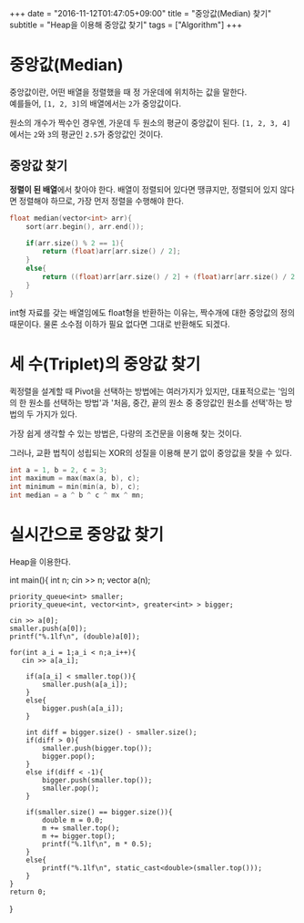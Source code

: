+++
date = "2016-11-12T01:47:05+09:00"
title = "중앙값(Median) 찾기"
subtitle = "Heap을 이용해 중앙값 찾기"
tags = ["Algorithm"]
+++

# 중앙값(Median)
중앙값이란, 어떤 배열을 정렬했을 때 정 가운데에 위치하는 값을 말한다.  
예를들어, `[1, 2, 3]`의 배열에서는 `2`가 중앙값이다.

원소의 개수가 짝수인 경우엔, 가운데 두 원소의 평균이 중앙값이 된다.
`[1, 2, 3, 4]`에서는 `2`와 `3`의 평균인 `2.5`가 중앙값인 것이다. 

## 중앙값 찾기
**정렬이 된 배열**에서 찾아야 한다. 배열이 정렬되어 있다면 땡큐지만, 정렬되어 있지 않다면 정렬해야 하므로, 가장 먼저 정렬을 수행해야 한다.

``` c++
float median(vector<int> arr){
    sort(arr.begin(), arr.end());

    if(arr.size() % 2 == 1){
        return (float)arr[arr.size() / 2];
    }
    else{
        return ((float)arr[arr.size() / 2] + (float)arr[arr.size() / 2 + 1]) / 2.0f; 
    }
}
```
int형 자료를 갖는 배열임에도 float형을 반환하는 이유는, 짝수개에 대한 중앙값의 정의 때문이다. 물론 소수점 이하가 필요 없다면 그대로 반환해도 되겠다.

# 세 수(Triplet)의 중앙값 찾기
퀵정렬을 설계할 때 Pivot을 선택하는 방법에는 여러가지가 있지만, 대표적으로는 '임의의 한 원소를 선택하는 방법'과 '처음, 중간, 끝의 원소 중 중앙값인 원소를 선택'하는 방법의 두 가지가 있다.  

가장 쉽게 생각할 수 있는 방법은, 다량의 조건문을 이용해 찾는 것이다.


그러나, 교환 법칙이 성립되는 XOR의 성질을 이용해 분기 없이 중앙값을 찾을 수 있다.

``` c++
int a = 1, b = 2, c = 3;
int maximum = max(max(a, b), c);
int minimum = min(min(a, b), c);
int median = a ^ b ^ c ^ mx ^ mn;
```



# 실시간으로 중앙값 찾기
Heap을 이용한다.

int main(){
    int n;
    cin >> n;
    vector<int> a(n);
    
    priority_queue<int> smaller;
    priority_queue<int, vector<int>, greater<int> > bigger;
    
    cin >> a[0];
    smaller.push(a[0]);
    printf("%.1lf\n", (double)a[0]);

    for(int a_i = 1;a_i < n;a_i++){
       cin >> a[a_i];
        
        if(a[a_i] < smaller.top()){
            smaller.push(a[a_i]);
        }
        else{
            bigger.push(a[a_i]);
        }
        
        int diff = bigger.size() - smaller.size();
        if(diff > 0){
            smaller.push(bigger.top());
            bigger.pop();
        }
        else if(diff < -1){
            bigger.push(smaller.top());
            smaller.pop();
        }
        
        if(smaller.size() == bigger.size()){
            double m = 0.0;
            m += smaller.top();
            m += bigger.top();
            printf("%.1lf\n", m * 0.5);
        }
        else{
            printf("%.1lf\n", static_cast<double>(smaller.top()));
        }
    }
    return 0;
}